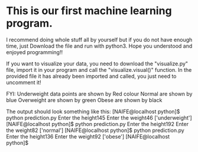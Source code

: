# This is our first machine learning program.

I recommend doing whole stuff all by yourself but if you do not have enough time, just Download the file and run with python3. Hope you understood and enjoyed programming!!

If you want to visualize your data, you need to download the "visualize.py" file, import it in your program and call the "visualize.visual()" function.
In the provided file it has already been imported and called, you just need to uncomment it!

FYI:
Underweight data points are shown by Red colour
Normal are shown by blue
Overweight are shown by green
Obese are shown by black 



The output should look something like this:
[NAIFE@localhost python]$ python prediction.py
Enter the height145
Enter the weight46
['underweight']
[NAIFE@localhost python]$ python prediction.py
Enter the height192
Enter the weight82
['normal']
[NAIFE@localhost python]$ python prediction.py
Enter the height136
Enter the weight92
['obese']
[NAIFE@localhost python]$
